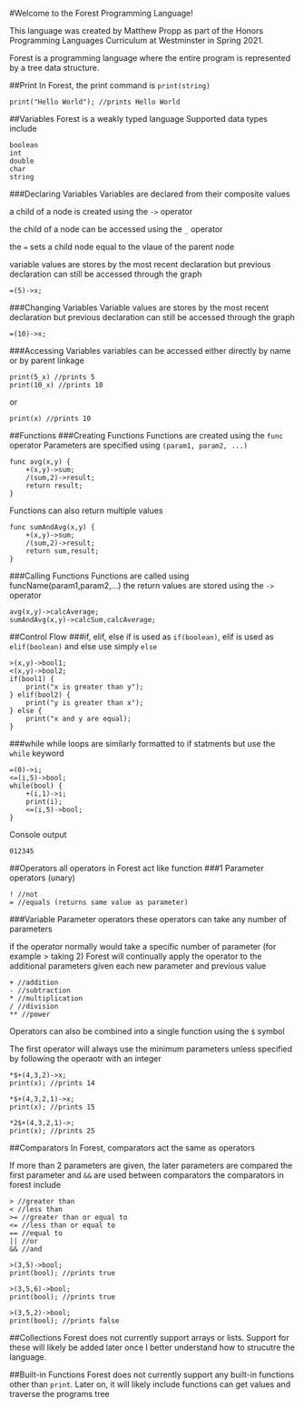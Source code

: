 #Welcome to the Forest Programming Language!

This language was created by Matthew Propp as part of the Honors Programming
Languages Curriculum at Westminster in Spring 2021.

Forest is a programming language where the entire program is represented
by a tree data structure.

##Print
In Forest, the print command is `print(string)`
```
print("Hello World"); //prints Hello World
```

##Variables
Forest is a weakly typed language
Supported data types include
```
boolean
int
double
char
string
```
###Declaring Variables
Variables are declared from their composite values

a child of a node is created using the `->` operator

the child of a node can be accessed using the `_` operator

the `=` sets a child node equal to the vlaue of the parent node

variable values are stores by the most recent declaration but previous declaration can still be accessed through the graph
```
=(5)->x;
```
###Changing Variables
Variable values are stores by the most recent declaration but previous declaration can still be accessed through the graph
```
=(10)->x;
```
###Accessing Variables
variables can be accessed either directly by name or by parent linkage
```
print(5_x) //prints 5
print(10_x) //prints 10
```
or
```
print(x) //prints 10
```
##Functions
###Creating Functions
Functions are created using the `func` operator
Parameters are specified using `(param1, param2, ...)`
```
func avg(x,y) {
    +(x,y)->sum;
    /(sum,2)->result;
    return result;
}
```
Functions can also return multiple values
```
func sumAndAvg(x,y) {
    +(x,y)->sum;
    /(sum,2)->result;
    return sum,result;
}
```
###Calling Functions
Functions are called using funcName(param1,param2,...)
the return values are stored using the `->` operator
```
avg(x,y)->calcAverage;
sumAndAvg(x,y)->calcSum,calcAverage;
```

##Control Flow
###if, elif, else
if is used as `if(boolean)`, elif is used as `elif(boolean)` and else use simply `else`
```
>(x,y)->bool1;
<(x,y)->bool2;
if(bool1) {
    print("x is greater than y");
} elif(bool2) {
    print("y is greater than x");
} else {
    print("x and y are equal);
}
```
###while
while loops are similarly formatted to if statments but use the `while` keyword
```
=(0)->i;
<=(i,5)->bool;
while(bool) {
    +(i,1)->i;
    print(i);
    <=(i,5)->bool;
}
```
Console output
```
012345
```
##Operators
all operators in Forest act like function
###1 Parameter operators (unary)
```
! //not
= //equals (returns same value as parameter)
```
###Variable Parameter operators
these operators can take any number of parameters

if the operator normally would take a specific number of parameter (for example > taking 2)
Forest will continually apply the operator to the additional parameters given each new parameter and previous value
```
+ //addition
- //subtraction
* //multiplication
/ //division
** //power
```
Operators can also be combined into a single function using the `$` symbol

The first operator will always use the minimum parameters unless specified by following the operaotr with an integer

```
*$+(4,3,2)->x;
print(x); //prints 14

*$+(4,3,2,1)->x;
print(x); //prints 15

*2$+(4,3,2,1)->;
print(x); //prints 25
```
##Comparators
In Forest, comparators act the same as operators

If more than 2 parameters are given, the later parameters 
are compared the first parameter and `&&` are used between comparators
the comparators in forest include
```
> //greater than
< //less than
>= //greater than or equal to
<= //less than or equal to
== //equal to
|| //or
&& //and
```

```
>(3,5)->bool;
print(bool); //prints true

>(3,5,6)->bool;
print(bool); //prints true

>(3,5,2)->bool;
print(bool); //prints false
```
##Collections
Forest does not currently support arrays or lists.
Support for these will likely be added later once I better understand how to strucutre the language.

##Built-in Functions
Forest does not currently support any built-in functions other than `print`.
Later on, it will likely include functions can get values and traverse the programs tree